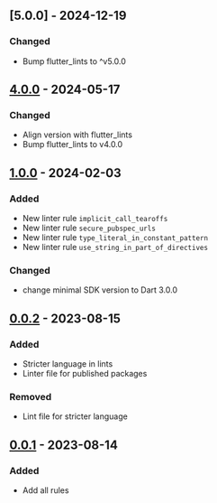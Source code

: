 ## [5.0.0] - 2024-12-19

### Changed

- Bump flutter_lints to ^v5.0.0

## [4.0.0] - 2024-05-17

### Changed

- Align version with flutter_lints
- Bump flutter_lints to v4.0.0

## [1.0.0] - 2024-02-03

### Added

- New linter rule `implicit_call_tearoffs`
- New linter rule `secure_pubspec_urls`
- New linter rule `type_literal_in_constant_pattern`
- New linter rule `use_string_in_part_of_directives`

### Changed

- change minimal SDK version to Dart 3.0.0

## [0.0.2] - 2023-08-15

### Added

- Stricter language in lints
- Linter file for published packages

### Removed

- Lint file for stricter language

## [0.0.1] - 2023-08-14

### Added

- Add all rules

[4.0.0]: https://github.com/bjoernahrens/galactic_lints/compare/1.0.0...4.0.0
[1.0.0]: https://github.com/bjoernahrens/galactic_lints/compare/0.0.2...1.0.0
[0.0.2]: https://github.com/bjoernahrens/galactic_lints/compare/0.0.1...0.0.2
[0.0.1]: https://github.com/bjoernahrens/galactic_lints/releases/tag/0.0.1
